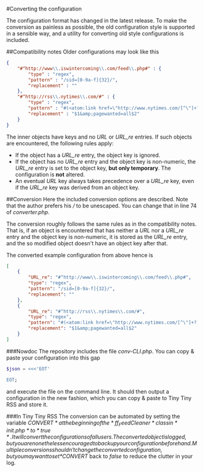 #Converting the configuration

The configuration format has changed in the latest release. To make the conversion as painless as possible, the old configuration style is supported in a sensible way, and a utility for converting old style configurations is included.

##Compatibility notes
Older configurations may look like this

```json
{
	"#^http://www\\.iswintercoming\\.com/feed\\.php#" : {
		"type" : "regex",
		"pattern" : "/sid=[0-9a-f]{32}/",
		"replacement" : ""
	},
	"#^http://rss\\.nytimes\\.com/#" : {
		"type" : "regex",
		"pattern" : "#(<atom:link href=\"http://www.nytimes.com/[^\"]+?)(\")#",
		"replacement" : "$1&amp;pagewanted=all$2"
	}
}
```

The inner objects have keys and no *URL* or *URL_re* entries. If such objects are encountered, the following rules apply:

* If the object has a *URL_re* entry, the object key is ignored.
* If the object has no *URL_re* entry and the object key is non-numeric, the *URL_re* entry is set to the object key, **but only temporary**. The configuration is **not** altered.
* An eventual *URL* key always takes precedence over a *URL_re* key, even if the *URL_re* key was derived from an object key.

##Conversion
Here the included conversion options are described. Note that the author prefers his */* to be unescaped. You can change that in line 74 of *converter.php*.

The conversion roughly follows the same rules as in the compatibility notes.
That is, if an object is encountered that has neither a *URL* nor a *URL_re* entry and the object key is non-numeric,
it is stored as the *URL_re* entry, and the so modified object doesn't have an object key after that.

The converted example configuration from above hence is

```json
[
	{
		"URL_re": "#^http://www\\.iswintercoming\\.com/feed\\.php#",
		"type": "regex",
		"pattern": "/sid=[0-9a-f]{32}/",
		"replacement": ""
	},
	{
		"URL_re": "#^http://rss\\.nytimes\\.com/#",
		"type": "regex",
		"pattern": "#(<atom:link href=\"http://www.nytimes.com/[^\"]+?)(\")#",
		"replacement": "$1&amp;pagewanted=all$2"
	}
]
```

###Nowdoc
The repository includes the file *conv-CLI.php*. You can copy & paste your configuration into this gap

```php
$json = <<<'EOT'

EOT;
```

and execute the file on the command line. It should then output a configuration in the new fashion, which you can copy & paste to Tiny Tiny RSS and store it.

###In Tiny Tiny RSS
The conversion can be automated by setting the variable *$CONVERT* at the beginning of the *ff_FeedCleaner* class in *init.php* to *true*. It will convert the configurations of all users.
The converted object is logged, but you are nonetheless encouraged to backup your configuration beforehand.
Multiple conversions shouldn't change the converted configuration, but you may want to set *$CONVERT* back to *false* to reduce the clutter in your log.
